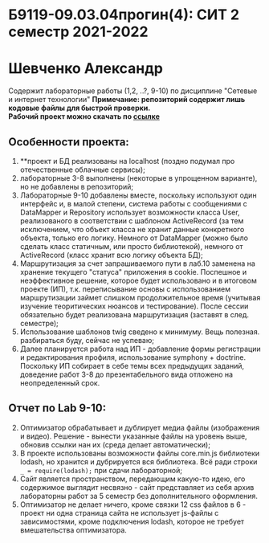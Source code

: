# Б9119-09.03.04прогин(4): СИТ 2 семестр 2021-2022  
# Шевченко Александр  
Содержит лабораторные работы (1,2, ..?, 9-10) по дисциплине "Сетевые и интернет технологии"
**Примечание: репозиторий содержит лишь кодовые файлы для быстрой проверки.  
Рабочий проект можно скачать по [ссылке](https://disk.yandex.ru/d/6-OANloULZK-2A)**  
## Особенности проекта:  
1. **проект и БД реализованы на localhost (поздно подумал про отечественные облачные сервисы);
2. лабораторные 3-8 выполнены (некоторые в упрощенном варианте), но не добавлены в репозиторий;
3. Лабораторные 9-10 добавлены вместе, поскольку используют один интерфейс и, в малой степени, система работы с сообщениями с DataMapper и Repository 
использует возможности класса User, реализованого в соответствии с шаблоном ActiveRecord (за тем исключением, что объект класса не хранит данные конкретного объекта,
только его логику. Немного от DataMapper (можно было сделать класс статичным, или просто библиотекой), немного от ActiveRecord (класс хранит всю логику объекта БД);
4. Маршрутизация за счет запрашиваемого пути в лаб.10 заменена на хранение текущего "статуса" приложения в cookie. Поспешное и неэффективное решение, которое будет использовано и в итоговом проекте (ИП), т.к. переписывание основы с использованием маршрутизации займет слишком продолжительное время (учитывая изучение теоритических нюансов и тестирование). После сессии обязательно будет реализована маршрутизация (заставят в след. семестре);
5. Использование шаблонов twig сведено к минимуму. Вещь полезная. разбираться буду, сейчас не успеваю;
6. Далее планируется работа над ИП - добавление формы регистрации и редактирования профиля, использование symphony + doctrine. Поскольку ИП собирает в себе темы всех предыдущих заданий, доведение работ 3-8 до презентабельного вида отложено на неопределенный срок.

## Отчет по Lab 9-10:
<!-- 1. ![Иллюстрация к проекту](https://github.com/jon/coolproject/raw/master/image/image.png) -->
2. Оптимизатор обрабатывает и дублирует медиа файлы (изображения и видео). Решение - вынести указанные файлы на уровень выше, обновив ссылки нан их (среда делает автоматически);  
3. В проекте использованы возможности файлы core.min.js библиотеки lodash, но хранится и дубрируется вся библиотека. Всё ради строки `_ = require(lodash);` при сдачи лабораторной;
4. Сайт является пространством, передающим какую-то идею, его содержимое выглядит несвязно - сайт представляет из себя архив лабораторны работ за 5 семестр без дополнительного оформления.
5. Оптимизатор не делает ничего, кроме связки 12 css файлов в 6 - проект ни одна страница сайта не использует js-файлы с зависимостями, кроме подключения lodash, которое не требует вмешательства оптимизатора.
